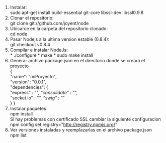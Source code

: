 1.  Instalar:		
		sudo apt-get install build-essential git-core libssl-dev libssl0.9.8 
2. 	Clonar el repositorio:		
		git clone git://github.com/joyent/node
3.	Ubicarce en la carpeta del repositorio clonado:  
		cd node 
4. 	Pasar Nodejs a la ultima version estable (0.8.4): 		
		git checkout v0.8.4
5.  Compilar e instalar NodeJs:		
		*	./configure
		*	make
		*	sudo make install
6. 	Generar archivo package.json en el directorio donde se creará el proyecto		
		{     
			"name": "miProyecto",    
			"version": "0.0.1",     
			"dependencies": {         
				"express"     : "*", 
				"consolidate" : "*",      
				"socket.io"   : "*",
				"swig"        : "*"    
			} 
		} 
7. 	Instalar paquetes		
		npm install		
	Si hay problemas con certificado SSL cambiar la siguiente configuracion		
		npm config set registry="http://registry.npmjs.org/"
8.  Ver versiones instaladas y reemplazarlas en el archivo package.json 		
	npm list
	
